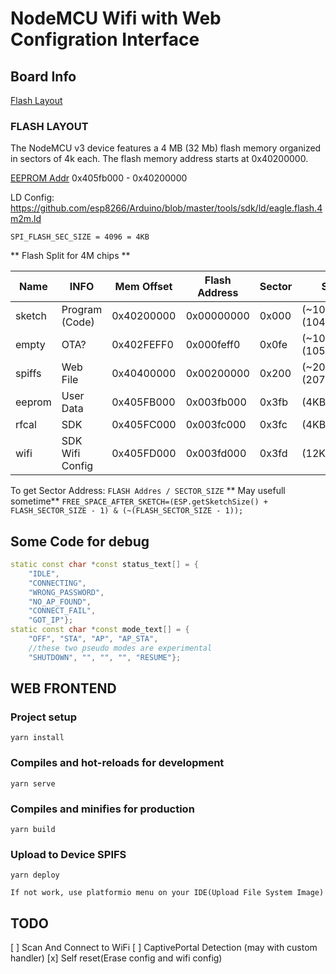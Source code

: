 # NodeMCU Wifi with Web Configration Interface


## Board Info

[Flash Layout](https://arduino-esp8266.readthedocs.io/en/latest/filesystem.html#flash-layout)

### FLASH LAYOUT

The NodeMCU v3 device features a 4 MB (32 Mb) flash memory organized in sectors of 4k each. The flash memory address starts at 0x40200000.

[EEPROM Addr](https://github.com/espressif/esptool/issues/335#issuecomment-409390009)
0x405fb000 - 0x40200000

LD Config:
https://github.com/esp8266/Arduino/blob/master/tools/sdk/ld/eagle.flash.4m2m.ld

```SPI_FLASH_SEC_SIZE = 4096 = 4KB```

** Flash Split for 4M chips **

| Name   | INFO             | Mem Offset | Flash Address | Sector|         Size         |
|--------|------------------|------------|---------------|-------|----------------------|
| sketch | Program (Code)   | 0x40200000 | 0x00000000    | 0x000 | (~1019KB) (1044464B) |
| empty  | OTA?             | 0x402FEFF0 | 0x000feff0    | 0x0fe | (~1028KB) (1052688B) |
| spiffs | Web File         | 0x40400000 | 0x00200000    | 0x200 | (~2024KB) (2072576B) |
| eeprom | User Data        | 0x405FB000 | 0x003fb000    | 0x3fb | (4KB)                |
| rfcal  | SDK              | 0x405FC000 | 0x003fc000    | 0x3fc | (4KB)                |
| wifi   | SDK Wifi Config  | 0x405FD000 | 0x003fd000    | 0x3fd | (12KB)               |

To get Sector Address: ``` FLASH Addres / SECTOR_SIZE ```
** May usefull sometime**
```FREE_SPACE_AFTER_SKETCH=(ESP.getSketchSize() + FLASH_SECTOR_SIZE - 1) & (~(FLASH_SECTOR_SIZE - 1));```

## Some Code for debug
``` cpp
static const char *const status_text[] = {
    "IDLE",
    "CONNECTING",
    "WRONG_PASSWORD",
    "NO_AP_FOUND",
    "CONNECT_FAIL",
    "GOT_IP"};
static const char *const mode_text[] = {
    "OFF", "STA", "AP", "AP_STA",
    //these two pseudo modes are experimental
    "SHUTDOWN", "", "", "", "RESUME"};
```

## WEB FRONTEND

### Project setup
```
yarn install
```

### Compiles and hot-reloads for development
```
yarn serve
```

### Compiles and minifies for production
```
yarn build
```

### Upload to Device SPIFS
```
yarn deploy
```
    If not work, use platformio menu on your IDE(Upload File System Image)

## TODO

[ ] Scan And Connect to WiFi
[ ] CaptivePortal Detection (may with custom handler)
[x] Self reset(Erase config and wifi config)


